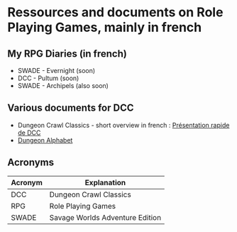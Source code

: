 # Ressources and documents on Role Playing Games, mainly in french

## My RPG Diaries (in french)

- SWADE - Evernight (soon)
- DCC - Pultum (soon)
- SWADE - Archipels (also soon)

## Various documents for DCC

- Dungeon Crawl Classics - short overview in french : [Présentation rapide de DCC](./dcc/intro-fr)
- [Dungeon Alphabet](./dcc/dungeon-alphabet)

## Acronyms 

| Acronym | Explanation|
| ---- | --- |
| DCC | Dungeon Crawl Classics |
| RPG | Role Playing Games |
| SWADE | Savage Worlds Adventure Edition |